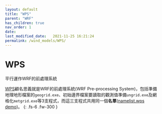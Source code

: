 ```yaml
---
layout: default
title: "WPS"
parent: "WRF"
has_children: true
nav_order: 1
date:               
last_modified_date:   2021-11-25 16:21:24
permalink: /wind_models/WPS/
---
```


# WPS

平行運作WRF的前處理系統

[WPS](https://github.com/wrf-model/WPS)顧名思義就是WRF的前處理系統(WRF Pre-processing System)，包括準備地理地形檔案的`geogrid.exe`、初始邊界檔案要讀取的觀測值準備`ungrid.exe`及網格化`metgrid.exe`等3支程式，而這三支程式共用同一個**名單**([namelist.wps demo](http://homepages.see.leeds.ac.uk/~lecag/wiser/namelist.wps.pdf))。
{: .fs-6 .fw-300 }
